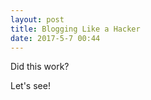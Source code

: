```yaml
---
layout: post
title: Blogging Like a Hacker
date: 2017-5-7 00:44
---
```


Did this work?

Let's see!
